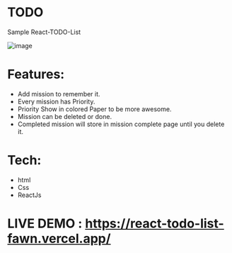 # TODO 
Sample React-TODO-List

![image](https://user-images.githubusercontent.com/55410420/188768550-7c3143f1-7b13-4905-b369-b27e3cfd1aa0.png)

# Features:
- Add mission to remember it.
- Every mission has Priority.
- Priority Show in colored Paper to be more awesome.
- Mission can be deleted or done.
- Completed mission will store in mission complete page until you delete it.

# Tech:
- html
- Css
- ReactJs

# LIVE DEMO : https://react-todo-list-fawn.vercel.app/
